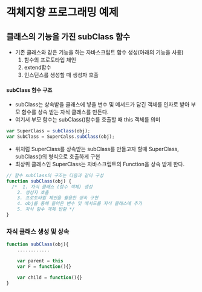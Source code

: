 # 객체지향 프로그래밍 예제

## 클래스의 기능을 가진 subClass 함수

- 기존 클래스와 같은 기능을 하는 자바스크립트 함수 생성(아래의 기능을 사용)
  1. 함수의 프로토타입 체인
  2. extend함수
  3. 인스턴스를 생성할 때 생성자 호출

#### subClass 함수 구조

- subClass는 상속받을 클래스에 넣을 변수 및 메서드가 담긴 객체를 인자로 받아 부모 함수를 상속 받는 자식 클래스를 만든다.
- 여기서 부모 함수는 subClass()함수를 호출할 때 this 객체를 의미

```javascript
var SuperClass = subClass(obj);
var SubClass = SuperCalss.subClass(obj);
```

- 위처럼 SuperClass를 상속받는 subClass를 만들고자 할때 SuperClass, subClass()의 형식으로 호출하게 구현
- 최상위 클래스인 SuperClass는 자바스크립트의 Function을 상속 받게 한다.

```javascript
// 함수 subClass의 구조는 다음과 같이 구성
function subClass(obj) {
  /*  1. 자식 클래스 (함수 객체) 생성
    2. 생성자 호출
    3. 프로토타입 체인을 활용한 상속 구현
    4. obj를 통해 들어온 변수 및 메서드를 자식 클래스에 추가
    5. 자식 함수 객체 반환 */
}
```

### 자식 클래스 생성 및 상속

```javascript
function subClass(obj){
    ............

    var parent = this
    var F = function(){}

    var child = function(){}
}
```
